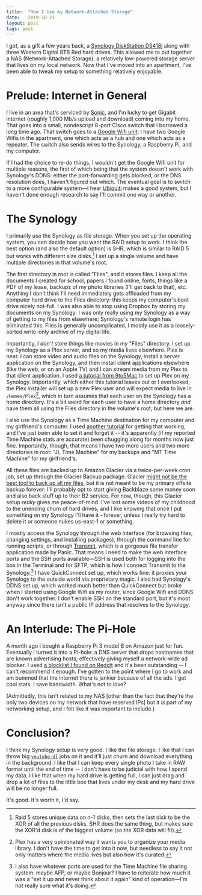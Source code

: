 ```yaml
---
title:  "How I Use my Network-Attached Storage"
date:   2019-10-21
layout: post
tags: post
---
```


I got, as a gift a few years back, a [Synology DiskStation DS418j](https://www.synology.com/en-us/products/DS418j) along with three Western Digital 8TB Red hard drives. This allowed me to put together a NAS (Network-Attached Storage): a relatively low-powered storage server that lives on my local network. Now that I've moved into an apartment, I've been able to tweak my setup to something relatively enjoyable.

<!-- <figure>
<img src="/img/posts/nas/synology.jpg">
<figcaption>I dusted it to take the photo, and the photo <em>still</em> looks like trash.</figcaption>
</figure> -->

# Prelude: Internet in General

I live in an area that's serviced by [Sonic](https://sonic.com), and I'm lucky to get Gigabit internet (roughly 1,000 Mb/s upload and download) coming into my home. That goes into a small, nondescript 8-port Cisco switch that I borrowed a long time ago. That switch goes to a [Google Wifi unit](https://en.wikipedia.org/wiki/Google_Wifi): I have two Google Wifis in the apartment, one which acts as a hub and one which acts as a repeater. The switch also sends wires to the Synology, a Raspberry Pi, and my computer.

If I had the choice to re-do things, I wouldn't get the Google Wifi unit for multiple reasons, the first of which being that the system doesn't work with Synology's DDNS: either the port-forwarding gets blocked, or the DNS resolution does, I haven't figured out which. The eventual goal is to switch to a more configurable system—I hear [Ubiquiti](https://unifi-network.ui.com) makes a good system, but I haven't done enough research to say I'll commit one way or another.

# The Synology

I primarily use the Synology as file storage. When you set up the operating system, you can decide how you want the RAID setup to work. I think the best option (and also the default option) is SHR, which is similar to RAID 5 but works with different size disks.[^0] I set up a single volume and have multiple directories in that volume's root.

The first directory in root is called "Files", and it stores files. I keep all the documents I created for school, papers I found online, fonts, things like a PDF of my lease, backups of my photo libraries (I'll get back to that), etc. Anything I don't think I'll need immediately gets offloaded from my computer hard drive to the Files directory: this keeps my computer's boot drive nicely not-full. I was also able to stop using Dropbox by storing my documents on my Synology: I was only really using my Synology as a way of getting to my files from elsewhere; Synology's remote login has eliminated this. Files is generally uncomplicated, I mostly use it as a loosely-sorted write-only archive of my digital life.

Importantly, I _don't_ store things like movies in my "Files" directory. I set up my Synology as a Plex server, and so my media lives elsewhere. Plex is neat: I can store video and audio files on the Synology, install a server application on the Synology, and then install client applications elsewhere (like the web, or on an Apple TV) and I can stream media from my Plex to that client application. I used [a tutorial from 9to5Mac](https://9to5mac.com/2019/07/26/set-up-plex-synology-nas/) to set up Plex on my Synology. Importantly, which either this tutorial leaves out or I overlooked, the Plex installer will set up a new Plex user and will expect media to live in `/Homes/Plex`[^1], which in turn assumes that each user on the Synology has a home directory. It's a bit weird for each user to have a home directory _and_ have them all using the Files directory in the volume's root, but here we are.

I also use the Synology as a Time Machine destination for my computer and my girlfriend's computer. I used [another tutorial](https://nascompares.com/2019/04/08/how-to-back-up-your-mac-to-synology-nas-with-time-machine/) for getting that working, and I've just been able to set it and forget it -- it's apparently (if my reported Time Machine stats are accurate) been chugging along for months now just fine. Importantly, though, that means I have two more users and two more directories in root: "JL Time Machine" for my backups and "MT Time Machine" for my girlfriend's.

All these files are backed up to Amazon Glacier via a twice-per-week cron job, set up through the Glacier Backup package. Glacier [might not be the best tool to back up all my files](https://medium.com/@karppinen/how-i-ended-up-paying-150-for-a-single-60gb-download-from-amazon-glacier-6cb77b288c3e), but it is not meant to be my primary offsite backup forever: I'll probably opt to start giving Backblaze some money soon and also back stuff up to their B2 service. For now, though, this Glacier setup _really_ gives me peace-of-mind. I've lost some videos of my childhood to the unending churn of hard drives, and I like knowing that once I put something on my Synology I'll have it ~forever, unless I really try hard to delete it or someone nukes us-east-1 or something.

I mostly access the Synology through the web interface (for browsing files, changing settings, and installing packages), through the command line for running scripts, or through [Transmit](https://www.panic.com/transmit/), which is a gorgeous file transfer application made by Panic. That means I need to make the web interface ports and the SSH ports available—SSH is used both for logging into the box in the Terminal and for SFTP, which is how I connect Transmit to the Synology.[^2] I have QuickConnect set up, which works fine: it proxies your Synology to the outside world via proprietary magic. I also had Synology's DDNS set up, which worked much better than QuickConnect but broke when I started using Google Wifi as my router, since Google Wifi and DDNS don't work together. I don't enable SSH on the standard port, but it's moot anyway since there isn't a public IP address that resolves to the Synology.

# An Interlude: The Pi-Hole

A month ago I bought a Raspberry Pi 3 model B on Amazon just for fun. Eventually I turned it into a Pi-hole: a DNS server that drops hostnames that are known advertising hosts, effectively giving myself a network-wide ad blocker. I used [a blocklist I found on Reddit](https://www.reddit.com/r/pihole/comments/bppug1/introducing_the/) and it's been outstanding -- I can't recommend it enough. I've gotten to the point where I go to work and am bummed that the internet there is jankier because of all the ads. I get cool stats. I save bandwidth. What's not to love?

(Admittedly, this isn't related to my NAS [other than the fact that they're the only two devices on my network that have reserved IPs] but it _is_ part of my networking setup, and I felt like it was important to include.)

# Conclusion?

I think my Synology setup is very good. I like the file storage. I like that I can throw big [`youtube-dl`](https://youtube-dl.org) jobs on it and it'll just churn and download everything in the background. I like that I can keep every single photo I take in RAW format until the end of time -- I don't have to be judicial with how I spend my data. I like that when my hard drive is getting full, I can just drag and drop a lot of files to the little box that lives under my desk and my hard drive will be no longer full.

It's good. It's worth it, I'd say.

<!-- Footnotes -->

[^0]: Raid 5 stores unique data on n-1 disks, then sets the last disk to be the XOR of all the previous disks. SHR does the same thing, but makes sure the XOR'd disk is of the biggest volume (so the XOR data will fit).
[^1]: Plex has a very opinionated way it wants you to organize your media library. I don't have the time to get into it now, but needless to say it not only matters where the media lives but also how it's curated.
[^2]: I also have whatever ports are used for the Time Machine file sharing system: maybe AFP, or maybe Bonjour? I have to reiterate how much it was a "set it up and never think about it again" kind of operation—I'm not really sure what it's doing.
